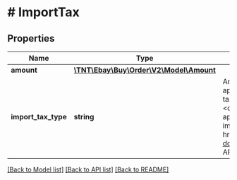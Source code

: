 # # ImportTax

## Properties

Name | Type | Description | Notes
------------ | ------------- | ------------- | -------------
**amount** | [**\TNT\Ebay\Buy\Order\V2\Model\Amount**](Amount.md) |  | [optional]
**import_tax_type** | **string** | An enumeration value that indicates the type of import tax applicable to the order. Currently, the only applicable import tax is the &lt;i&gt;Goods and Services&lt;/i&gt; tax (indicated with &lt;code&gt;GST&lt;/code&gt;). The Goods and Services tax is only applicable to orders for the eBay Australia marketplace. For implementation help, refer to &lt;a href&#x3D;&#39;https://developer.ebay.com/api-docs/buy/order/types/gct:ImportTaxTypeEnum&#39;&gt;eBay API documentation&lt;/a&gt; | [optional]

[[Back to Model list]](../../README.md#models) [[Back to API list]](../../README.md#endpoints) [[Back to README]](../../README.md)
